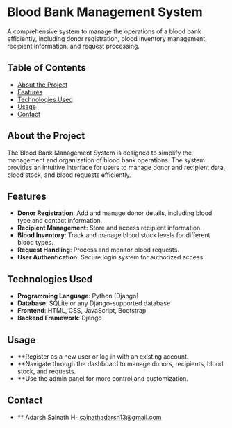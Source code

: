 # Blood Bank Management System

A comprehensive system to manage the operations of a blood bank efficiently, including donor registration, blood inventory management, recipient information, and request processing.

## Table of Contents
- [About the Project](#about-the-project)
- [Features](#features)
- [Technologies Used](#technologies-used)
- [Usage](#usage)
- [Contact](#contact)

## About the Project
The Blood Bank Management System is designed to simplify the management and organization of blood bank operations. The system provides an intuitive interface for users to manage donor and recipient data, blood stock, and blood requests efficiently.

## Features
- **Donor Registration**: Add and manage donor details, including blood type and contact information.
- **Recipient Management**: Store and access recipient information.
- **Blood Inventory**: Track and manage blood stock levels for different blood types.
- **Request Handling**: Process and monitor blood requests.
- **User Authentication**: Secure login system for authorized access.

## Technologies Used
- **Programming Language**: Python (Django)
- **Database**: SQLite or any Django-supported database
- **Frontend**: HTML, CSS, JavaScript, Bootstrap
- **Backend Framework**: Django

## Usage
- **Register as a new user or log in with an existing account.
- **Navigate through the dashboard to manage donors, recipients, blood stock, and requests.
- **Use the admin panel for more control and customization.
## Contact
- ** Adarsh Sainath H- sainathadarsh13@gmail.com
